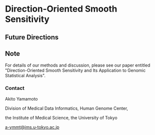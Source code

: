 # Direction-Oriented Smooth Sensitivity

## Future Directions

## Note

For details of our methods and discussion, please see our paper entitled "Direction-Oriented Smooth Sensitivity and Its Application to Genomic Statistical Analysis".

### Contact
Akito Yamamoto

Division of Medical Data Informatics, Human Genome Center,

the Institute of Medical Science, the University of Tokyo

a-ymmt@ims.u-tokyo.ac.jp

